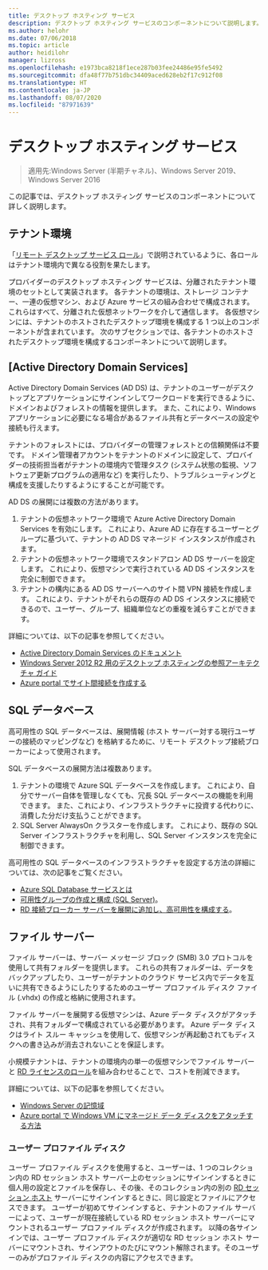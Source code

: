 ```yaml
---
title: デスクトップ ホスティング サービス
description: デスクトップ ホスティング サービスのコンポーネントについて説明します。
ms.author: helohr
ms.date: 07/06/2018
ms.topic: article
author: heidilohr
manager: lizross
ms.openlocfilehash: e1973bca8218f1ece287b03fee24486e95fe5492
ms.sourcegitcommit: dfa48f77b751dbc34409aced628eb2f17c912f08
ms.translationtype: HT
ms.contentlocale: ja-JP
ms.lasthandoff: 08/07/2020
ms.locfileid: "87971639"
---
```

# <a name="desktop-hosting-service"></a>デスクトップ ホスティング サービス

>適用先:Windows Server (半期チャネル)、Windows Server 2019、Windows Server 2016

この記事では、デスクトップ ホスティング サービスのコンポーネントについて詳しく説明します。

## <a name="tenant-environment"></a>テナント環境

「[リモート デスクトップ サービス ロール](rds-roles.md)」で説明されているように、各ロールはテナント環境内で異なる役割を果たします。

プロバイダーのデスクトップ ホスティング サービスは、分離されたテナント環境のセットとして実装されます。 各テナントの環境は、ストレージ コンテナー、一連の仮想マシン、および Azure サービスの組み合わせで構成されます。これらはすべて、分離された仮想ネットワークを介して通信します。 各仮想マシンには、テナントのホストされたデスクトップ環境を構成する 1 つ以上のコンポーネントが含まれています。 次のサブセクションでは、各テナントのホストされたデスクトップ環境を構成するコンポーネントについて説明します。

## <a name="active-directory-domain-services"></a>[Active Directory Domain Services]

Active Directory Domain Services (AD DS) は、テナントのユーザーがデスクトップとアプリケーションにサインインしてワークロードを実行できるように、ドメインおよびフォレストの情報を提供します。 また、これにより、Windows アプリケーションに必要になる場合があるファイル共有とデータベースの設定や接続も行えます。

テナントのフォレストには、プロバイダーの管理フォレストとの信頼関係は不要です。 ドメイン管理者アカウントをテナントのドメインに設定して、プロバイダーの技術担当者がテナントの環境内で管理タスク (システム状態の監視、ソフトウェア更新プログラムの適用など) を実行したり、トラブルシューティングと構成を支援したりするようにすることが可能です。

AD DS の展開には複数の方法があります。

1. テナントの仮想ネットワーク環境で Azure Active Directory Domain Services を有効にします。 これにより、Azure AD に存在するユーザーとグループに基づいて、テナントの AD DS マネージド インスタンスが作成されます。
2. テナントの仮想ネットワーク環境でスタンドアロン AD DS サーバーを設定します。 これにより、仮想マシンで実行されている AD DS インスタンスを完全に制御できます。
3. テナントの構内にある AD DS サーバーへのサイト間 VPN 接続を作成します。 これにより、テナントがそれらの既存の AD DS インスタンスに接続できるので、ユーザー、グループ、組織単位などの重複を減らすことができます。

詳細については、以下の記事を参照してください。

* [Active Directory Domain Services のドキュメント](/azure/active-directory-domain-services/)
* [Windows Server 2012 R2 用のデスクトップ ホスティングの参照アーキテクチャ ガイド](/azure/vpn-gateway/vpn-gateway-howto-site-to-site-resource-manager-portal)
* [Azure portal でサイト間接続を作成する](/azure/vpn-gateway/vpn-gateway-howto-site-to-site-resource-manager-portal)

## <a name="sql-database"></a>SQL データベース

高可用性の SQL データベースは、展開情報 (ホスト サーバー対する現行ユーザーの接続のマッピングなど) を格納するために、リモート デスクトップ接続ブローカーによって使用されます。

SQL データベースの展開方法は複数あります。

1. テナントの環境で Azure SQL データベースを作成します。 これにより、自分でサーバー自体を管理しなくても、冗長 SQL データベースの機能を利用できます。 また、これにより、インフラストラクチャに投資する代わりに、消費した分だけ支払うことができます。
2. SQL Server AlwaysOn クラスターを作成します。 これにより、既存の SQL Server インフラストラクチャを利用し、SQL Server インスタンスを完全に制御できます。

高可用性の SQL データベースのインフラストラクチャを設定する方法の詳細については、次の記事をご覧ください。

* [Azure SQL Database サービスとは](/azure/sql-database/sql-database-technical-overview)
* [可用性グループの作成と構成 (SQL Server)](/sql/database-engine/availability-groups/windows/creation-and-configuration-of-availability-groups-sql-server?view=sql-server-2017)。
* [RD 接続ブローカー サーバーを展開に追加し、高可用性を構成する](rds-connection-broker-cluster.md)。

## <a name="file-server"></a>ファイル サーバー

ファイル サーバーは、サーバー メッセージ ブロック (SMB) 3.0 プロトコルを使用して共有フォルダーを提供します。 これらの共有フォルダーは、データをバックアップしたり、ユーザーがテナントのクラウド サービス内でデータを互いに共有できるようにしたりするためのユーザー プロファイル ディスク ファイル (.vhdx) の作成と格納に使用されます。

ファイル サーバーを展開する仮想マシンは、Azure データ ディスクがアタッチされ、共有フォルダーで構成されている必要があります。 Azure データ ディスクはライト スルー キャッシュを使用して、仮想マシンが再起動されてもディスクへの書き込みが消去されないことを保証します。

小規模テナントは、テナントの環境内の単一の仮想マシンでファイル サーバーと [RD ライセンスのロール](rds-roles.md#remote-desktop-licensing)を組み合わせることで、コストを削減できます。

詳細については、以下の記事を参照してください。

* [Windows Server の記憶域](../../storage/storage.yml)
* [Azure portal で Windows VM にマネージド データ ディスクをアタッチする方法](/azure/virtual-machines/windows/attach-managed-disk-portal?toc=/azure/virtual-machines/windows/classic/toc.json)

### <a name="user-profile-disks"></a>ユーザー プロファイル ディスク

ユーザー プロファイル ディスクを使用すると、ユーザーは、1 つのコレクション内の RD セッション ホスト サーバー上のセッションにサインインするときに個人用の設定とファイルを保存し、その後、そのコレクション内の別の [RD セッション ホスト](rds-roles.md#remote-desktop-session-host) サーバーにサインインするときに、同じ設定とファイルにアクセスできます。 ユーザーが初めてサインインすると、テナントのファイル サーバーによって、ユーザーが現在接続している RD セッション ホスト サーバーにマウントされるユーザー プロファイル ディスクが作成されます。 以降の各サインインでは、ユーザー プロファイル ディスクが適切な RD セッション ホスト サーバーにマウントされ、サインアウトのたびにマウント解除されます。そのユーザーのみがプロファイル ディスクの内容にアクセスできます。

